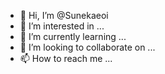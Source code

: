 - 👋 Hi, I’m @Sunekaeoi
- 👀 I’m interested in ...
- 🌱 I’m currently learning ...
- 💞️ I’m looking to collaborate on ...
- 📫 How to reach me ...

<!---
Sunekaeoi/Sunekaeoi is a ✨ special ✨ repository because its `README.md` (this file) appears on your GitHub profile.
You can click the Preview link to take a look at your changes.
--->
